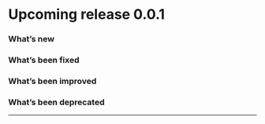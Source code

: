 # Upcoming release 0.0.1

### What’s new

### What’s been fixed

### What’s been improved

### What’s been deprecated

---